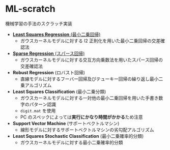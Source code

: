 # ML-scratch

機械学習の手法のスクラッチ実装

- [**Least Squares Regression** (最小二乗回帰)](Least-Squares-Regression)
    - ガウスカーネルモデルに対する l2 正則化を用いた最小二乗回帰の交差確認法
- [**Sparse Regression** (スパース回帰)]()
    - ガウスカーネルモデルに対する交互方向乗数法を用いたスパース回帰の交差確認法
- **Robust Regression** (ロバスト回帰)
    - 直線モデルに対するフーバー回帰及びテューキー回帰の繰り返し最小二乗アルゴリズム
- **Least Squares Classification** (最小二乗分類)
    - ガウスカーネルモデルに対する一対他の最小二乗回帰を用いた手書き数字のパターン認識
    - `digit.mat` を使用
    - PC のスペックによっては**実行にかなり時間がかかる**ため注意
- **Support Vector Machine** (サポートベクトルマシン)
    - 線形モデルに対するサポートベクトルマシンの劣勾配アルゴリズム
- **Least Squares Stochastic Classification** (最小二乗確率的分類)
    - ガウスカーネルモデルに対する最小二乗確率的分類
